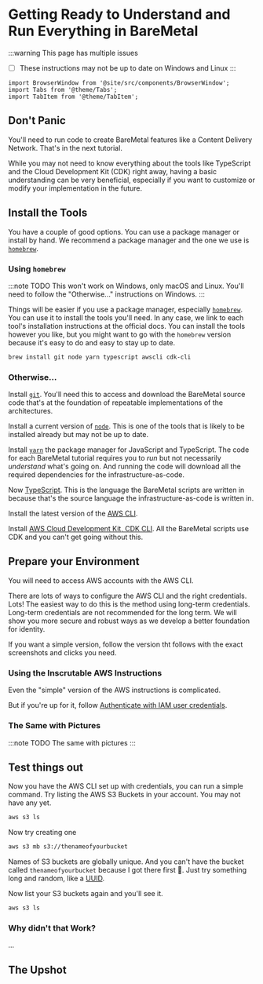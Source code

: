 # Getting Ready to Understand and Run Everything in BareMetal

:::warning This page has multiple issues
- [ ] These instructions may not be up to date on Windows and Linux
:::

```mdx-code-block
import BrowserWindow from '@site/src/components/BrowserWindow';
import Tabs from '@theme/Tabs';
import TabItem from '@theme/TabItem';
```

## Don't Panic

You'll need to run code to create BareMetal features like a Content Delivery Network. That's in the next tutorial.

While you may not need to know everything about the tools like TypeScript and the Cloud Development Kit (CDK) right away, having a basic understanding can be very beneficial, especially if you want to customize or modify your implementation in the future.

## Install the Tools

You have a couple of good options. You can use a package manager or install by hand. We recommend a package manager and the one we use is  [`homebrew`](https://brew.sh/).

### Using `homebrew`

:::note TODO
This won't work on Windows, only macOS and Linux. You'll need to follow the "Otherwise..." instructions on Windows.
:::

Things will be easier if you use a package manager, especially [`homebrew`](https://brew.sh/). You can use it to install the tools you'll need. In any case, we link to each tool's installation instructions at the official docs. You can install the tools however you like, but you might want to go with the `homebrew` version because it's easy to do and easy to stay up to date.

```bash
brew install git node yarn typescript awscli cdk-cli
```

### Otherwise...

Install [`git`](https://github.com/git-guides/install-git). You'll need this to access and download the BareMetal source code that's at the foundation of repeatable implementations of the architectures.

Install a current version of [`node`](https://nodejs.org/en/learn/getting-started/how-to-install-nodejs). This is one of the tools that is likely to be installed already but may not be up to date.

Install [`yarn`](https://yarnpkg.com/) the package manager for JavaScript and TypeScript. The code for each BareMetal tutorial requires you to _run_ but not necessarily _understand_ what's going on. And running the code will download all the required dependencies for the infrastructure-as-code.

Now [TypeScript](https://www.typescriptlang.org/download/). This is the language the BareMetal scripts are written in because that's the source language the infrastructure-as-code is written in.

Install the latest version of the [AWS CLI](https://docs.aws.amazon.com/cli/latest/userguide/getting-started-install.html).

Install [AWS Cloud Development Kit, CDK CLI](https://docs.aws.amazon.com/cdk/v2/guide/getting_started.html). All the BareMetal scripts use CDK and you can't get going without this.

## Prepare your Environment

You will need to access AWS accounts with the AWS CLI. 

There are lots of ways to configure the AWS CLI and the right credentials. Lots! The easiest way to do this is the method using long-term credentials. Long-term credentials are not recommended for the long term. We will show you more secure and robust ways as we develop a better foundation for identity. 

If you want a simple version, follow the version tht follows with the exact screenshots and clicks you need.

### Using the Inscrutable AWS Instructions

Even the "simple" version of the AWS instructions is complicated.

But if you're up for it, follow [Authenticate with IAM user credentials](https://docs.aws.amazon.com/cli/latest/userguide/cli-authentication-user.html).

### The Same with Pictures

:::note TODO
The same with pictures
:::

## Test things out

Now you have the AWS CLI set up with credentials, you can run a simple command. Try listing the AWS S3 Buckets in your account. You may not have any yet.

```bash
aws s3 ls
```

Now try creating one

```bash
aws s3 mb s3://thenameofyourbucket
```

Names of S3 buckets are globally unique. And you can't have the bucket called `thenameofyourbucket` because I got there first 🤣. Just try something long and random, like a [UUID](https://www.uuidtools.com/v4).

Now list your S3 buckets again and you'll see it.

```bash
aws s3 ls
```

### Why didn't that Work?

...


## The Upshot
